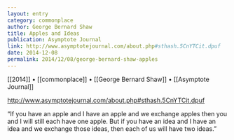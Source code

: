 ```yaml
---
layout: entry
category: commonplace
author: George Bernard Shaw
title: Apples and Ideas
publication: Asymptote Journal
link: http://www.asymptotejournal.com/about.php#sthash.5CnYTCit.dpuf
date: 2014-12-08
permalink: 2014/12/08/george-bernard-shaw-apples
---
```


[[2014]] • [[commonplace]] • [[George Bernard Shaw]] • [[Asymptote Journal]]

http://www.asymptotejournal.com/about.php#sthash.5CnYTCit.dpuf

“If you have an apple and I have an apple and we exchange apples then you and I will still each have one apple. But if you have an idea and I have an idea and we exchange those ideas, then each of us will have two ideas.”
